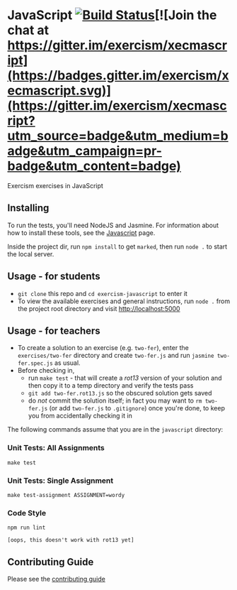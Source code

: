 # JavaScript [![Build Status](https://travis-ci.org/exercism/javascript.svg?branch=master)](https://travis-ci.org/exercism/javascript)[![Join the chat at https://gitter.im/exercism/xecmascript](https://badges.gitter.im/exercism/xecmascript.svg)](https://gitter.im/exercism/xecmascript?utm_source=badge&utm_medium=badge&utm_campaign=pr-badge&utm_content=badge)

Exercism exercises in JavaScript

## Installing

To run the tests, you'll need NodeJS and Jasmine. For information about how to install these tools, see the [Javascript](http://exercism.io/languages/javascript/about) page. 

Inside the project dir, run `npm install` to get `marked`, then run `node .` to start the local server.

## Usage - for students

* `git clone` this repo and `cd exercism-javascript` to enter it
* To view the available exercises and general instructions, run `node .` from the project root directory and visit <http://localhost:5000>

## Usage - for teachers

* To create a solution to an exercise (e.g. `two-fer`), enter the `exercises/two-fer` directory and create `two-fer.js` and run `jasmine two-fer.spec.js` as usual.
* Before checking in, 
  * run `make test` - that will create a *rot13* version of your solution and then copy it to a temp directory and verify the tests pass
  * `git add two-fer.rot13.js` so the obscured solution gets saved
  * do *not* commit the solution itself; in fact you may want to `rm two-fer.js` (or add `two-fer.js` to `.gitignore`) once you're done, to keep you from accidentally checking it in

The following commands assume that you are in the `javascript` directory:

### Unit Tests: All Assignments

    make test

### Unit Tests: Single Assignment

    make test-assignment ASSIGNMENT=wordy

### Code Style

    npm run lint
    
    [oops, this doesn't work with rot13 yet]

## Contributing Guide

Please see the [contributing guide](https://github.com/exercism/x-api/blob/master/CONTRIBUTING.md#the-exercise-data)

